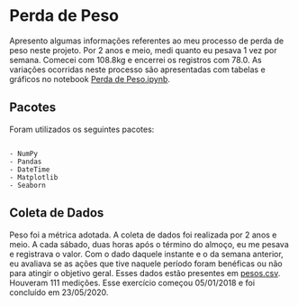 # Perda de Peso

Apresento algumas informações referentes ao meu processo de perda de peso neste projeto. Por 2 anos e meio, medi quanto eu pesava 1 vez por semana. Comecei com 108.8kg e encerrei os registros com 78.0. As variações ocorridas neste processo são apresentadas com tabelas e gráficos no notebook [Perda de Peso.ipynb](https://github.com/sambss/perdaDePeso/blob/master/Perda%20de%20Peso.ipynb).

## Pacotes
Foram utilizados os seguintes pacotes:

```

- NumPy
- Pandas
- DateTime
- Matplotlib
- Seaborn

```

## Coleta de Dados
Peso foi a métrica adotada. A coleta de dados foi realizada por 2 anos e meio. A cada sábado, duas horas após o término do almoço, eu me pesava e registrava o valor.  Com o dado daquele instante e o da semana anterior, eu avaliava se as ações que tive naquele período foram benéficas ou não para atingir o objetivo geral. Esses dados estão presentes em [pesos.csv](https://github.com/sambss/perdaDePeso/blob/master/pesos.csv). Houveram 111 medições. Esse exercício começou 05/01/2018 e foi concluído em 23/05/2020.
